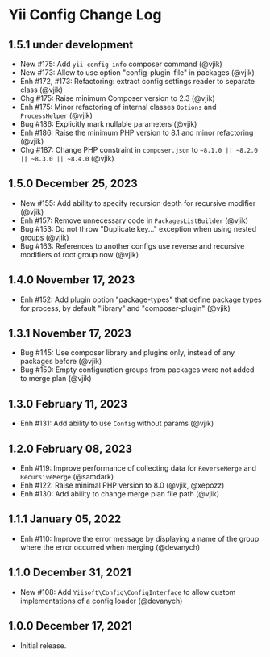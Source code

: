 # Yii Config Change Log

## 1.5.1 under development

- New #175: Add `yii-config-info` composer command (@vjik)
- New #173: Allow to use option "config-plugin-file" in packages (@vjik) 
- Enh #172, #173: Refactoring: extract config settings reader to separate class (@vjik)
- Chg #175: Raise minimum Composer version to 2.3 (@vjik)
- Enh #175: Minor refactoring of internal classes `Options` and `ProcessHelper` (@vjik)
- Bug #186: Explicitly mark nullable parameters (@vjik)
- Enh #186: Raise the minimum PHP version to 8.1 and minor refactoring (@vjik)
- Chg #187: Change PHP constraint in `composer.json` to `~8.1.0 || ~8.2.0 || ~8.3.0 || ~8.4.0` (@vjik)

## 1.5.0 December 25, 2023

- New #155: Add ability to specify recursion depth for recursive modifier (@vjik)
- Enh #157: Remove unnecessary code in `PackagesListBuilder` (@vjik)
- Bug #153: Do not throw "Duplicate key…" exception when using nested groups (@vjik)
- Bug #163: References to another configs use reverse and recursive modifiers of root group now (@vjik)

## 1.4.0 November 17, 2023

- Enh #152: Add plugin option "package-types" that define package types for process, by default "library" and
  "composer-plugin" (@vjik)

## 1.3.1 November 17, 2023

- Bug #145: Use composer library and plugins only, instead of any packages before (@vjik)
- Bug #150: Empty configuration groups from packages were not added to merge plan (@vjik)

## 1.3.0 February 11, 2023

- Enh #131: Add ability to use `Config` without params (@vjik)

## 1.2.0 February 08, 2023

- Enh #119: Improve performance of collecting data for `ReverseMerge` and `RecursiveMerge` (@samdark)
- Enh #122: Raise minimal PHP version to 8.0 (@vjik, @xepozz)
- Enh #130: Add ability to change merge plan file path (@vjik)

## 1.1.1 January 05, 2022

- Enh #110: Improve the error message by displaying a name of the group where the error occurred when merging (@devanych)

## 1.1.0 December 31, 2021

- New #108: Add `Yiisoft\Config\ConfigInterface` to allow custom implementations of a config loader (@devanych)

## 1.0.0 December 17, 2021

- Initial release.
